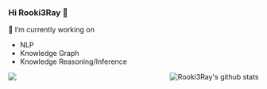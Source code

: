 ### Hi Rooki3Ray 👋

🔭 I’m currently working on 
- NLP
- Knowledge Graph
- Knowledge Reasoning/Inference
<a href="https://github.com/rooki3ray">
  <img align="center" src="https://github-readme-stats-teal.vercel.app/api/top-langs/?username=rooki3ray&layout=compact" />
</a>

<a href="https://github.com/rooki3ray">
  <img align="right" src="https://github-readme-stats.vercel.app/api?username=rooki3ray&show_icons=true&icon_color=CE1D2D&text_color=718096&bg_color=ffffff" alt="Rooki3Ray's github stats" />
</a>


<!--
**rooki3ray/rooki3ray** is a ✨ _special_ ✨ repository because its `README.md` (this file) appears on your GitHub profile.

Here are some ideas to get you started:

- 🔭 I’m currently working on ...
- 🌱 I’m currently learning ...
- 👯 I’m looking to collaborate on ...
- 🤔 I’m looking for help with ...
- 💬 Ask me about ...
- 📫 How to reach me: ...
- 😄 Pronouns: ...
- ⚡ Fun fact: ...
-->
